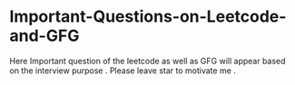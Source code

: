 # Important-Questions-on-Leetcode-and-GFG
Here Important question of the leetcode as well as GFG will appear based on the 
interview purpose . Please leave star to motivate me .
